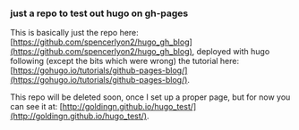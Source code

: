 ### just a repo to test out hugo on gh-pages

This is basically just the repo here: [https://github.com/spencerlyon2/hugo_gh_blog](https://github.com/spencerlyon2/hugo_gh_blog), deployed with hugo following (except the bits which were wrong) the tutorial here: [https://gohugo.io/tutorials/github-pages-blog/](https://gohugo.io/tutorials/github-pages-blog/).

This repo will be deleted soon, once I set up a proper page, but for now you can see it at: [http://goldingn.github.io/hugo_test/](http://goldingn.github.io/hugo_test/).
